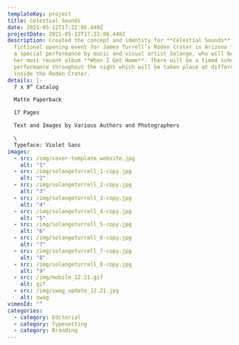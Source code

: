 ```yaml
---
templateKey: project
title: Celestial Sounds
date: 2021-05-12T17:22:06.440Z
projectDate: 2021-05-12T17:22:06.448Z
description: Created the concept and identity for **Celestial Sounds** - a
  fictional opening event for James Turrell’s Roden Crater in Arizona featuring
  a special performance by music and visual artist Solange, who will be reviving
  her most recent album **When I Get Home**. There will be a timed scheduled
  performance throughout the night which will be taken place at different spaces
  inside the Roden Crater.
details: |-
  7 x 9” Catalog

  Matte Paperback

  17 Pages

  Text and Images by Various Authors and Photographers

  \
  Typeface: Violet Sans
images:
  - src: /img/cover-template_website.jpg
    alt: "1"
  - src: /img/solangeturrell_1-copy.jpg
    alt: "2"
  - src: /img/solangeturrell_2-copy.jpg
    alt: "3"
  - src: /img/solangeturrell_3-copy.jpg
    alt: "4"
  - src: /img/solangeturrell_4-copy.jpg
    alt: "5"
  - src: /img/solangeturrell_5-copy.jpg
    alt: "6"
  - src: /img/solangeturrell_6-copy.jpg
    alt: "7"
  - src: /img/solangeturrell_7-copy.jpg
    alt: "8"
  - src: /img/solangeturrell_8-copy.jpg
    alt: "9"
  - src: /img/mobile_12.21.gif
    alt: gif
  - src: /img/swag_update_12.21.jpg
    alt: swag
vimeoId: ""
categories:
  - category: Editorial
  - category: Typesetting
  - category: Branding
---
```

